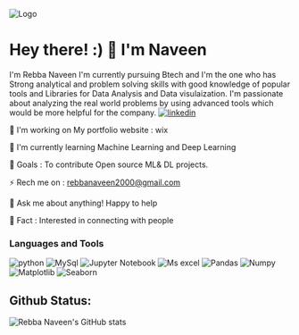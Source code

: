 ![Logo](https://media.tenor.co/images/0f88096e2fcaff85b928b2ad7b07b133/tenor.gif)

# Hey there! :) 👋 I'm Naveen

I'm Rebba Naveen I'm currently pursuing Btech and I'm the one who has Strong analytical and problem solving skills with good knowledge of popular tools and Libraries for Data Analysis and Data visulaization.
I'm passionate about analyzing the real world problems by using advanced tools which would be more helpful for the company. 
[![linkedin](https://img.shields.io/badge/linkedin-0A66C2?style=for-the-badge&logo=linkedin&logoColor=white)](https://www.linkedin.com/)

🔭 I'm working on My portfolio website : wix

🌱 I'm currently learning Machine Learning and Deep Learning

🥅 Goals : To contribute Open source ML& DL projects.

⚡️ Rech me on : rebbanaveen2000@gmail.com

💬 Ask me about anything! Happy to help 

🧗 Fact : Interested in connecting with people


### Languages and Tools 


![python](https://th.bing.com/th/id/OIP.xePC9eCXE-p7xCpCMUAaFgHaHa?w=177&h=180&c=7&r=0&o=5&pid=1.7)
![MySql](https://th.bing.com/th/id/OIP.bLXDiCU_10RG0a7ZzowoVAAAAA?w=158&h=180&c=7&r=0&o=5&pid=1.7)
![Jupyter Notebook](https://th.bing.com/th/id/OIP.b1PpLl1-C8FWTLzNO3OqVAHaJ4?w=134&h=180&c=7&r=0&o=5&pid=1.7)
![Ms excel](https://th.bing.com/th/id/OIP.nCBNNJKgJ3RaE1GFc7G0VwHaE8?w=241&h=180&c=7&r=0&o=5&pid=1.7)
![Pandas](https://th.bing.com/th/id/OIP._oSOImPmBFeKj8vqE4FCkQHaEo?w=286&h=180&c=7&r=0&o=5&pid=1.7)
![Numpy](https://th.bing.com/th/id/OIP.rZ36He5Y5r3zYMnxxZz-iwHaC7?pid=ImgDet&rs=1)
![Matplotlib](https://th.bing.com/th/id/OIP.I22BY6JUw6XGPN3O5MRgHgHaBW?w=292&h=64&c=7&r=0&o=5&pid=1.7)
![Seaborn](https://th.bing.com/th/id/OIP.uIsmr8ut68vYUpDcA6FZ7AHaEK?w=275&h=180&c=7&r=0&o=5&pid=1.7)
## Github Status:

![Rebba Naveen's GitHub stats](https://github-readme-stats.vercel.app/api?username=rebba123&show_icons=true&theme=merko)

<!--
**rebba123/rebba123** is a ✨ _special_ ✨ repository because its `README.md` (this file) appears on your GitHub profile.

Here are some ideas to get you started:

- 🔭 I’m currently working on ...
- 🌱 I’m currently learning ...
- 👯 I’m looking to collaborate on ...
- 🤔 I’m looking for help with ...
- 💬 Ask me about ...
- 📫 How to reach me: ...
- 😄 Pronouns: ...
- ⚡ Fun fact: ...
-->
